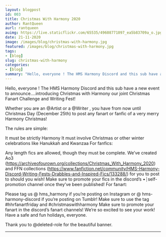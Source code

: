 ```yaml
---
layout: blogpost
id: 003
title: Christmas With Harmony 2020
author: RantQueen
aurl: rantqueen
auimg: https://live.staticflickr.com/65535/49608771097_ea5b83709a_o.jpg
date: 21-11-2020
image: /images/blog/christmas-with-harmony.jpg
featured: /images/blog/christmas-with-harmony.jpg
tags: 
- [blog]
slug: christmas-with-harmony
categories: 
- [blog]
summary: "Hello, everyone ! The HMS Harmony Discord and this sub have a new event to announce….introducing Christmas with Harmony our joint Christmas Fanart Challenge and Writing Fest!"
---
```


Hello, everyone ! The HMS Harmony Discord and this sub have a new event to announce….introducing Christmas with Harmony our joint Christmas Fanart Challenge and Writing Fest!

Whether you are an @Artist or a @Writer , you have from now until Christmas Day (December 25th) to post any fanart or fanfic of a very merry Harmony Christmas!

The rules are simple:

It must be strictly Harmony
It must involve Christmas or other winter celebrations like Hanukkah and Kwanzaa
For fanfics:

Any length fics are allowed, though they must be complete.
We’ve created Ao3 (https://archiveofourown.org/collections/Christmas_With_Harmony_2020) and FFN collections (https://www.fanfiction.net/community/HMS-Harmony-Discord-Writing-Fests-Drabbles-and-Inspired-Fics/133288/) for you to post to should you wish!
Make sure to promote your fics in the discord’s •┊self-promotion channel once they’ve been published!
For fanart:

Please tag us @ hms_harmony if you’re posting on Instagram or @ hms-harmony-discord if you’re posting on Tumblr!
Make sure to use the tag #hhrfanartfriday and #christmaswithharmony
Make sure to promote your fanart in the discord’s fanart channels!
We’re so excited to see your work! Have a safe and fun holidays, everyone.

Thank you to @deleted-role for the beautiful banner. 

---